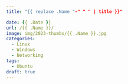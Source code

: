 ```yaml
---
title: "{{ replace .Name "-" " " | title }}"

date: {{ .Date }}
url: /{{ .Name }}/
image: img/2023-thumbs/{{ .Name }}.jpg
categories:
  - Linux
  - Windows
  - Networking
tags:
  - Ubuntu
draft: true
---
```


